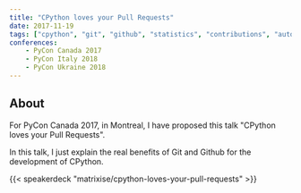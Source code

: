 ```yaml
---
title: "CPython loves your Pull Requests"
date: 2017-11-19
tags: ["cpython", "git", "github", "statistics", "contributions", "automation"]
conferences:
    - PyCon Canada 2017
    - PyCon Italy 2018
    - PyCon Ukraine 2018
---
```


## About

For PyCon Canada 2017, in Montreal, I have proposed this talk "CPython loves
your Pull Requests".

In this talk, I just explain the real benefits of Git and Github for the
development of CPython.


{{< speakerdeck "matrixise/cpython-loves-your-pull-requests" >}}
